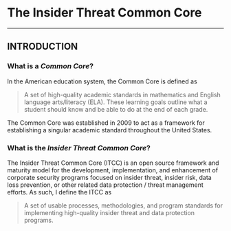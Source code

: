 # The Insider Threat Common Core
***
## INTRODUCTION
### What is a *Common Core*?
In the American education system, the Common Core is defined as
>A set of high-quality academic standards in mathematics and English language arts/literacy (ELA). These learning goals outline what a student should know and be able to do at the end of each grade.

The Common Core was established in 2009 to act as a framework for establishing a singular academic standard throughout the United States. 
### What is the *Insider Threat Common Core*?
The Insider Threat Common Core (ITCC) is an open source framework and maturity model for the development, implementation, and enhancement of corporate security programs focused on insider threat, insider risk, data loss prevention, or other related data protection / threat management efforts. As such, I define the ITCC as
>A set of usable processes, methodologies, and program standards for implementing high-quality insider threat and data protection programs.
